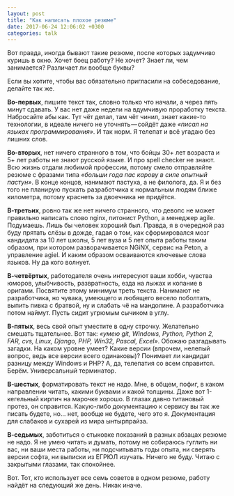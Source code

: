 ```yaml
---
layout: post
title: "Как написать плохое резюме"
date: 2017-06-24 12:06:02 +0300
categories: talk
---
```

Вот правда, иногда бывают такие резюме, после которых задумчиво куришь в окно. Хочет боец работу? Не хочет? Знает ли, чем занимается? Различает ли вообще буквы?

Если вы хотите, чтобы вас обязательно пригласили на собеседование, делайте так же.

**Во-первых**, пишите текст так, словно только что начали, а через пять минут сдавать. У вас нет даже недели на вдумчивую проработку текста. Набросайте абы как. Тут чёт делал, там чёт чинил, знает какие-то технологии, в идеале ничего не уточнять — сойдёт даже *«писал на языках программирования»*. И так норм. Я телепат и всё угадаю без лишних слов.

**Во-вторых**, нет ничего странного в том, что бойцы 30+ лет возраста и 5+ лет работы не знают русской языке. И про spell checker не знают. Всю жизнь отдали любимой профессии, потому смело отправляйте резюме с фразами типа *«больши года пас карову в силе опытный пастун»*. В конце концов, нанимают пастуха, а не филолога, да. Я и без того не планирую пускать разработчика к нормальным людям ближе километра, потому краснеть за двоечника не придётся.

**В-третьих**, ровно так же нет ничего странного, что девопс не может правильно написать слово nginx, питонист Python, а менеджер agile. Подумаешь. Лишь бы человек хороший был. Правда, я в очередной раз буду прятать слёзы в дожде, гадая о том, как сформировался мозг кандидата за 10 лет школы, 5 лет вуза и 5 лет опыта работы таким образом, при котором разворачивается NGiNX, сервис на Peton, а управление agiel. И каким образом осваиваются ключевые слова языков. Ну да кого волнует.

**В-четвёртых**, работодателя очень интересуют ваши хобби, чувства юморов, улыбчивость, развратность, езда на лыжах и копание в оригами. Посвятите этому минимум треть текста. Нанимают не разработчика, но чувака, умеющего и любящего весело поболтать, выпить пивка с братвой, ну и слабать чё на мандолине. А разработчика потом наймут. Пусть сидит угрюмым сычиком в углу.

**В-пятых**, весь свой опыт уместите в одну строчку. Желательно смешать тщательнее. Вот так: *«умею git, Windows, Python, Python 2, FAR, cvs, Linux, Django, PHP, Win32, Pascal, Excel»*. Обожаю разгадывать загадки. На каком уровне умеет? Какие версии (впрочем, нелепый вопрос, ведь все версии всего одинаковы)? Понимает ли кандидат разницу между Windows и PHP? А, да, телепатия со всем справится. Берём. Универсальный терминатор.

**В-шестых**, форматировать текст не надо. Мне, в общем, пофиг, в каком направлении читать, какими буквами и какой толщины. Даже вот 1-кегельный кирпич на марочке хорошо. В глазах давно титановый протез, он справится. Какую-либо документацию к сервису вы так же писать будете, но… нет, вообще не будете, чего это я. Документация для слабаков и сухарей из мира ынтырпрайза.

**В-седьмых**, заботиться о стыковке показаний в разных абзацах резюме не надо. Я не умею читать и думать, потому не собираюсь гуглить ни вас, ни ваши места работы, ни подсчитывать годы опыта, ни сверять версии софта, ни выписки из ЕГРЮЛ изучать. Ничего не буду. Читаю с закрытыми глазами, так спокойнее.

Вот. Тот, кто использует все семь советов в одном резюме, работу найдёт на следующий же день. Никак иначе.
